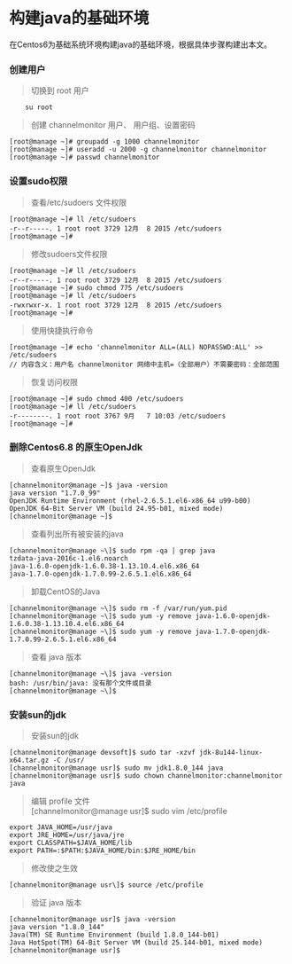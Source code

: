 # 构建java的基础环境

在Centos6为基础系统环境构建java的基础环境，根据具体步骤构建出本文。

### 创建用户

> 切换到 root 用户

 ```
     su root
 ```

> 创建 channelmonitor  用户、 用户组、设置密码

```
[root@manage ~]# groupadd -g 1000 channelmonitor
[root@manage ~]# useradd -u 2000 -g channelmonitor channelmonitor
[root@manage ~]# passwd channelmonitor
```

### 设置sudo权限

> 查看/etc/sudoers 文件权限

```
[root@manage ~]# ll /etc/sudoers
-r--r-----. 1 root root 3729 12月  8 2015 /etc/sudoers
[root@manage ~]#
```

> 修改sudoers文件权限

```
[root@manage ~]# ll /etc/sudoers
-r--r-----. 1 root root 3729 12月  8 2015 /etc/sudoers
[root@manage ~]# sudo chmod 775 /etc/sudoers
[root@manage ~]# ll /etc/sudoers
-rwxrwxr-x. 1 root root 3729 12月  8 2015 /etc/sudoers
[root@manage ~]#
```

> 使用快捷执行命令

```
[root@manage ~]# echo 'channelmonitor ALL=(ALL) NOPASSWD:ALL' >> /etc/sudoers
// 内容含义：用户名 channelmonitor 网络中主机=（全部用户）不需要密码：全部范围
```

> 恢复访问权限

```
[root@manage ~]# sudo chmod 400 /etc/sudoers
[root@manage ~]# ll /etc/sudoers
-r--------. 1 root root 3767 9月   7 10:03 /etc/sudoers
[root@manage ~]#
```

### 删除Centos6.8 的原生OpenJdk
> 查看原生OpenJdk

```
[channelmonitor@manage ~]$ java -version
java version "1.7.0_99"
OpenJDK Runtime Environment (rhel-2.6.5.1.el6-x86_64 u99-b00)
OpenJDK 64-Bit Server VM (build 24.95-b01, mixed mode)
[channelmonitor@manage ~]$
```

> 查看列出所有被安装的java
```
[channelmonitor@manage ~\]$ sudo rpm -qa | grep java  
tzdata-java-2016c-1.el6.noarch  
java-1.6.0-openjdk-1.6.0.38-1.13.10.4.el6.x86_64  
java-1.7.0-openjdk-1.7.0.99-2.6.5.1.el6.x86_64  

```

> 卸载CentOS的Java
```
[channelmonitor@manage ~\]$ sudo rm -f /var/run/yum.pid  
[channelmonitor@manage ~\]$ sudo yum -y remove java-1.6.0-openjdk-1.6.0.38-1.13.10.4.el6.x86_64  
[channelmonitor@manage ~\]$ sudo yum -y remove java-1.7.0-openjdk-1.7.0.99-2.6.5.1.el6.x86_64
```

> 查看 java 版本  
```
[channelmonitor@manage ~\]$ java -version  
bash: /usr/bin/java: 没有那个文件或目录  
[channelmonitor@manage ~\]$
```

### 安装sun的jdk

> 安装sun的jdk

```
[channelmonitor@manage devsoft]$ sudo tar -xzvf jdk-8u144-linux-x64.tar.gz -C /usr/
[channelmonitor@manage usr]$ sudo mv jdk1.8.0_144 java
[channelmonitor@manage usr]$ sudo chown channelmonitor:channelmonitor java
```

> 编辑 profile 文件  
[channelmonitor@manage usr\]$ sudo vim /etc/profile

```
export JAVA_HOME=/usr/java  
export JRE_HOME=/usr/java/jre   
export CLASSPATH=$JAVA_HOME/lib   
export PATH=:$PATH:$JAVA_HOME/bin:$JRE_HOME/bin
```

> 修改使之生效

```
[channelmonitor@manage usr\]$ source /etc/profile
```
> 验证 java 版本

```
[channelmonitor@manage usr]$ java -version
java version "1.8.0_144"
Java(TM) SE Runtime Environment (build 1.8.0_144-b01)
Java HotSpot(TM) 64-Bit Server VM (build 25.144-b01, mixed mode)
[channelmonitor@manage usr]$
```



